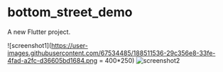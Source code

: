 # bottom_street_demo

A new Flutter project.

![screenshot1](https://user-images.githubusercontent.com/67534485/188511536-29c356e8-33fe-4fad-a2fc-d36605bd1684.png = 400*250)
![screenshot2](https://user-images.githubusercontent.com/67534485/188511542-62ab9132-7a70-4624-ae0e-8758b632816c.png)
